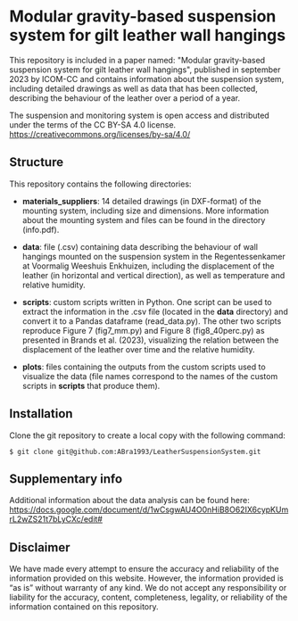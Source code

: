 # Modular gravity-based suspension system for gilt leather wall hangings
This repository is included in a paper named:  "Modular gravity-based suspension system for gilt leather wall hangings", published in september 2023 by ICOM-CC and contains information about the suspension system, including detailed drawings as well as data that has been collected, describing the behaviour of the leather over a period of a year.

The suspension and monitoring system is open access and distributed under the terms of the CC BY-SA 4.0 license. https://creativecommons.org/licenses/by-sa/4.0/

Structure
------------
This repository contains the following directories:

* **materials_suppliers**: 14 detailed drawings (in DXF-format) of the mounting system, including size and dimensions. More information about the mounting system and files can be found in the directory (info.pdf).

* **data**: file (.csv) containing data describing the behaviour of wall hangings mounted on the suspension system in the Regentessenkamer at Voormalig Weeshuis Enkhuizen, including the displacement of the leather (in horizontal and vertical direction), as well as temperature and relative humidity.

* **scripts**: custom scripts written in Python. One script can be used to extract the information in the .csv file (located in the **data** directory) and convert it to a Pandas dataframe (read_data.py). The other two scripts reproduce Figure 7 (fig7_mm.py) and Figure 8 (fig8_40perc.py) as presented in Brands et al. (2023), visualizing the relation between the displacement of the leather over time and the relative humidity. 

* **plots**: files containing the outputs from the custom scripts used to visualize the data (file names correspond to the names of the custom scripts in **scripts** that produce them).

## Installation
Clone the git repository to create a local copy with the following command:

    $ git clone git@github.com:ABra1993/LeatherSuspensionSystem.git

Supplementary info
------------
Additional information about the data analysis can be found here:
https://docs.google.com/document/d/1wCsgwAU4O0nHiB8O62IX6cypKUmrL2wZS21t7bLyCXc/edit#

Disclaimer
------------
We have made every attempt to ensure the accuracy and reliability of the information provided on this website. However, the information provided is “as is” without warranty of any kind. We do not accept any responsibility or liability for the accuracy, content, completeness, legality, or reliability of the information contained on this repository.

